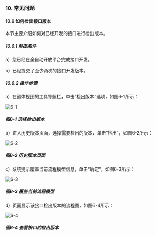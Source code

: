 ### 10. 常见问题

#### 10.6 如何检出接口版本

本节主要介绍如何对已经开发的接口进行检出版本。

##### 10.6.1 前提条件

a）您已经在全自动开放平台完成接口开发。

b）已经提交了至少两次的接口开发版本。

##### 10.6.2 操作步骤

a）在窗体视图的工具导航栏，单击“检出版本”选项，如图6-1所示：

![6-1](https://www.feisuanyz.com/fsimage/ks-image/ks_12-7_img.png)

##### 图6-1 选择检出版本

b）进入历史版本页面，选择需要检出的版本，单击“检出”，如图6-2所示：

![6-2](https://www.feisuanyz.com/fsimage/ks-image/ks_12-8_img.png)

##### 图6-2 历史版本页面

c）系统提示覆盖当前流程模型信息，单击“确定”，如图6-3所示：

![6-3](https://www.feisuanyz.com/fsimage/ks-image/ks_12-9_img.png)

##### 图6-3 覆盖当前流程模型

d）页面显示该接口检出版本的流程图，如图6-4所示：

![6-4](https://www.feisuanyz.com/fsimage/ks-image/ks_12-10_img.png)

##### 图6-4 查看接口的检出版本
